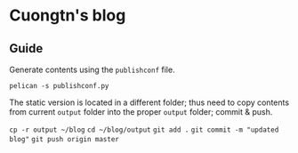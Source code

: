 # Cuongtn's blog

## Guide

Generate contents using the `publishconf` file.

`pelican -s publishconf.py`

The static version is located in a different folder; thus need to copy contents from current `output` folder into the proper `output` folder; commit & push.

`cp -r output ~/blog`
`cd ~/blog/output`
`git add .`
`git commit -m "updated blog"`
`git push origin master`

